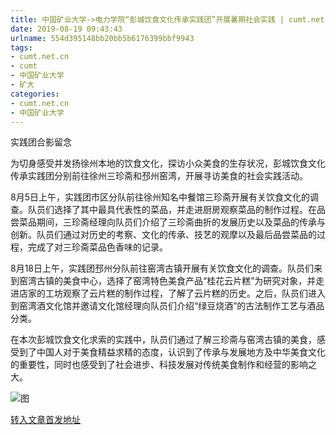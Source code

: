 ```yaml
---
title: 中国矿业大学->电力学院“彭城饮食文化传承实践团”开展暑期社会实践 | cumt.net.cn
date: 2019-08-19 09:43:43
urlname: 554d395148bb20bb5b6176399bbf9943
tags: 
- cumt.net.cn
- cumt
- 中国矿业大学
- 矿大
categories:
- cumt.net.cn
- 中国矿业大学
---
```



实践团合影留念

为切身感受并发扬徐州本地的饮食文化，探访小众美食的生存状况，彭城饮食文化传承实践团分别前往徐州三珍斋和邳州窑湾，开展寻访美食的社会实践活动。

8月5日上午，实践团市区分队前往徐州知名中餐馆三珍斋开展有关饮食文化的调查。队员们选择了其中最具代表性的菜品，并走进厨房观察菜品的制作过程。在品尝菜品期间，三珍斋经理向队员们介绍了三珍斋曲折的发展历史以及菜品的传承与创新。队员们通过对历史的考察、文化的传承、技艺的观摩以及最后品尝菜品的过程，完成了对三珍斋菜品色香味的记录。

8月18日上午，实践团邳州分队前往窑湾古镇开展有关饮食文化的调查。队员们来到窑湾古镇的美食中心，选择了窑湾特色美食产品“桂花云片糕”为研究对象，并走进店家的工坊观察了云片糕的制作过程，了解了云片糕的历史。之后，队员们进入到窑湾酒文化馆并邀请文化馆经理向队员们介绍“绿豆烧酒”的古法制作工艺与酒品分类。

在本次彭城饮食文化求索的实践中，队员们通过了解三珍斋与窑湾古镇的美食，感受到了中国人对于美食精益求精的态度，认识到了传承与发展地方及中华美食文化的重要性，同时也感受到了社会进步、科技发展对传统美食制作和经营的影响之大。



![图](http://xwzx.cumt.edu.cn/_upload/article/images/b3/bc/70e2e11e4106bf71718d7a2b5d87/475d8a91-cadf-4cf0-8422-168ec92d4238.jpg)

[转入文章首发地址](http://xwzx.cumt.edu.cn/2f/44/c523a536388/page.htm)